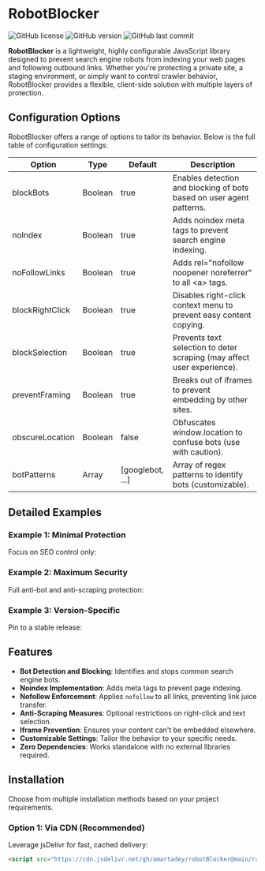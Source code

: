 # RobotBlocker

![GitHub license](https://img.shields.io/badge/license-MIT-blue.svg)
![GitHub version](https://img.shields.io/badge/version-1.0.0-green.svg)
![GitHub last commit](https://img.shields.io/github/last-commit/amartadey/robotBlocker)

**RobotBlocker** is a lightweight, highly configurable JavaScript library designed to prevent search engine robots from indexing your web pages and following outbound links. Whether you're protecting a private site, a staging environment, or simply want to control crawler behavior, RobotBlocker provides a flexible, client-side solution with multiple layers of protection.



## Configuration Options
RobotBlocker offers a range of options to tailor its behavior. Below is the full table of configuration settings:

| Option          | Type    | Default          | Description                                                             |
|-----------------|---------|------------------|-------------------------------------------------------------------------|
| blockBots       | Boolean | true             | Enables detection and blocking of bots based on user agent patterns.    |
| noIndex         | Boolean | true             | Adds noindex meta tags to prevent search engine indexing.               |
| noFollowLinks   | Boolean | true             | Adds rel="nofollow noopener noreferrer" to all &lt;a&gt; tags.          |
| blockRightClick | Boolean | true             | Disables right-click context menu to prevent easy content copying.      |
| blockSelection  | Boolean | true             | Prevents text selection to deter scraping (may affect user experience). |
| preventFraming  | Boolean | true             | Breaks out of iframes to prevent embedding by other sites.              |
| obscureLocation | Boolean | false            | Obfuscates window.location to confuse bots (use with caution).          |
| botPatterns     | Array   | [googlebot, ...] | Array of regex patterns to identify bots (customizable).                |


## Detailed Examples
### Example 1: Minimal Protection
Focus on SEO control only:
<script>
    window.RobotBlockerConfig = {
        noIndex: true,
        noFollowLinks: true,
        blockBots: false,
        blockRightClick: false,
        blockSelection: false
    };
</script>
<script src="https://cdn.jsdelivr.net/gh/amartadey/robotBlocker@main/robotBlocker.js"></script>
### Example 2: Maximum Security
Full anti-bot and anti-scraping protection:
<script>
    window.RobotBlockerConfig = {
        blockBots: true,
        noIndex: true,
        noFollowLinks: true,
        blockRightClick: true,
        blockSelection: true,
        preventFraming: true,
        botPatterns: [
            /googlebot/i,
            /bingbot/i,
            /slurp/i,
            /mysecretbot/i
        ]
    };
</script>
<script src="https://cdn.jsdelivr.net/gh/amartadey/robotBlocker@main/robotBlocker.js"></script>
### Example 3: Version-Specific
Pin to a stable release:
<script src="https://cdn.jsdelivr.net/gh/amartadey/robotBlocker@v1.0.0/robotBlocker.js"></script>




## Features
- **Bot Detection and Blocking**: Identifies and stops common search engine bots.
- **Noindex Implementation**: Adds meta tags to prevent page indexing.
- **Nofollow Enforcement**: Applies `nofollow` to all links, preventing link juice transfer.
- **Anti-Scraping Measures**: Optional restrictions on right-click and text selection.
- **Iframe Prevention**: Ensures your content can't be embedded elsewhere.
- **Customizable Settings**: Tailor the behavior to your specific needs.
- **Zero Dependencies**: Works standalone with no external libraries required.

## Installation

Choose from multiple installation methods based on your project requirements.

### Option 1: Via CDN (Recommended)
Leverage jsDelivr for fast, cached delivery:
```html
<script src="https://cdn.jsdelivr.net/gh/amartadey/robotBlocker@main/robotBlocker.js"></script>
